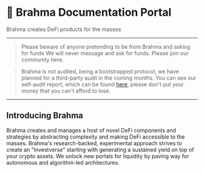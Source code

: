 # 🌌 Brahma Documentation Portal

<span style="color:#505050">Brahma creates DeFi products for the masses</span>

---

> Please beware of anyone pretending to be from Brahma and asking for funds
> We will never message and ask for funds. Please join our community here.

> Brahma is not audited, being a bootstrapped protocol, we have planned for a third-party audit in the coming months. You can see our self-audit report, which can be found [here](https://breezy-diagnostic-b35.notion.site/Audit-things-368fb152106943d0ba1d6657b21994e1), please don't put your money that you can't afford to lose.

---

## **Introducing Brahma**

Brahma creates and manages a host of novel DeFi components and strategies by abstracting complexity and making DeFi accessible to the masses. Brahma's research-backed, experimental approach strives to create an "Investverse" starting with generating a sustained yield on top of your crypto assets. We unlock new portals for liquidity by paving way for autonomous and algorithm-led architectures.
